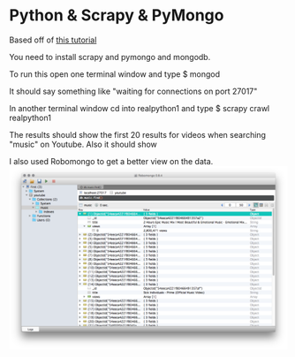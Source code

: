 # Python & Scrapy & PyMongo

Based off of [this tutorial](https://realpython.com/blog/python/web-scraping-with-scrapy-and-mongodb/)

You need to install scrapy and pymongo and mongodb.

To run this open one terminal window and type
$ mongod

It should say something like "waiting for connections on port 27017"

In another terminal window cd into realpython1 and type
$ scrapy crawl realpython1

The results should show the first 20 results for videos when searching "music" on Youtube. Also it should show 

I also used Robomongo to get a better view on the data.
![alt tag](robomongo.png)
